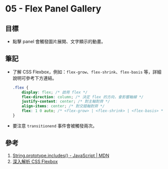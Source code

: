 # 05 - Flex Panel Gallery

## 目標

- 點擊 panel 會觸發圖片展開、文字顯示的動畫。

## 筆記

- 了解 CSS Flexbox，例如：`flex-grow`、`flex-shrink`、`flex-basis` 等，詳細說明可參考下方連結。
  
  ```css
  .flex {
      display: flex; /* 啟用 flex */
      flex-direction: column; /* 決定 flex 的方向，會影響軸線 */
      justify-content: center; /* 對主軸對齊 */
      align-items: center; /* 對交錯軸對齊 */
      flex: 1 0 auto; /* <flex-grow> | <flex-shrink> | <flex-basis> */
  }
  ```

- 要注意 `transitionend` 事件會被觸發兩次。

## 參考

1. [String.prototype.includes() - JavaScript | MDN](https://developer.mozilla.org/en-US/docs/Web/JavaScript/Reference/Global_Objects/String/includes)
2. [深入解析 CSS Flexbox](https://www.oxxostudio.tw/articles/201501/css-flexbox.html)
